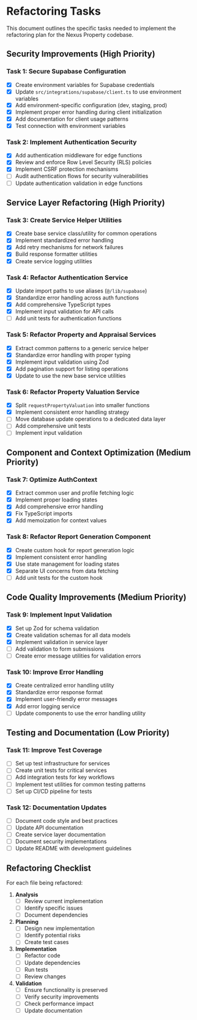 # Refactoring Tasks

This document outlines the specific tasks needed to implement the refactoring plan for the Nexus Property codebase.

## Security Improvements (High Priority)

### Task 1: Secure Supabase Configuration
- [x] Create environment variables for Supabase credentials
- [x] Update `src/integrations/supabase/client.ts` to use environment variables
- [x] Add environment-specific configuration (dev, staging, prod)
- [x] Implement proper error handling during client initialization
- [x] Add documentation for client usage patterns
- [x] Test connection with environment variables

### Task 2: Implement Authentication Security
- [x] Add authentication middleware for edge functions
- [x] Review and enforce Row Level Security (RLS) policies
- [x] Implement CSRF protection mechanisms
- [ ] Audit authentication flows for security vulnerabilities
- [ ] Update authentication validation in edge functions

## Service Layer Refactoring (High Priority)

### Task 3: Create Service Helper Utilities
- [x] Create base service class/utility for common operations
- [x] Implement standardized error handling
- [x] Add retry mechanisms for network failures
- [x] Build response formatter utilities
- [x] Create service logging utilities

### Task 4: Refactor Authentication Service
- [x] Update import paths to use aliases (`@/lib/supabase`)
- [x] Standardize error handling across auth functions
- [x] Add comprehensive TypeScript types
- [x] Implement input validation for API calls
- [ ] Add unit tests for authentication functions

### Task 5: Refactor Property and Appraisal Services
- [x] Extract common patterns to a generic service helper
- [x] Standardize error handling with proper typing
- [x] Implement input validation using Zod
- [x] Add pagination support for listing operations
- [x] Update to use the new base service utilities

### Task 6: Refactor Property Valuation Service
- [x] Split `requestPropertyValuation` into smaller functions
- [x] Implement consistent error handling strategy
- [ ] Move database update operations to a dedicated data layer
- [ ] Add comprehensive unit tests
- [ ] Implement input validation

## Component and Context Optimization (Medium Priority)

### Task 7: Optimize AuthContext
- [x] Extract common user and profile fetching logic
- [x] Implement proper loading states
- [x] Add comprehensive error handling
- [x] Fix TypeScript imports
- [x] Add memoization for context values

### Task 8: Refactor Report Generation Component
- [x] Create custom hook for report generation logic
- [x] Implement consistent error handling
- [x] Use state management for loading states
- [x] Separate UI concerns from data fetching
- [ ] Add unit tests for the custom hook

## Code Quality Improvements (Medium Priority)

### Task 9: Implement Input Validation
- [x] Set up Zod for schema validation
- [x] Create validation schemas for all data models
- [x] Implement validation in service layer
- [ ] Add validation to form submissions
- [ ] Create error message utilities for validation errors

### Task 10: Improve Error Handling
- [x] Create centralized error handling utility
- [x] Standardize error response format
- [x] Implement user-friendly error messages
- [x] Add error logging service
- [ ] Update components to use the error handling utility

## Testing and Documentation (Low Priority)

### Task 11: Improve Test Coverage
- [ ] Set up test infrastructure for services
- [ ] Create unit tests for critical services
- [ ] Add integration tests for key workflows
- [ ] Implement test utilities for common testing patterns
- [ ] Set up CI/CD pipeline for tests

### Task 12: Documentation Updates
- [ ] Document code style and best practices
- [ ] Update API documentation
- [ ] Create service layer documentation
- [ ] Document security implementations
- [ ] Update README with development guidelines

## Refactoring Checklist

For each file being refactored:

1. **Analysis**
   - [ ] Review current implementation
   - [ ] Identify specific issues
   - [ ] Document dependencies

2. **Planning**
   - [ ] Design new implementation
   - [ ] Identify potential risks
   - [ ] Create test cases

3. **Implementation**
   - [ ] Refactor code
   - [ ] Update dependencies
   - [ ] Run tests
   - [ ] Review changes

4. **Validation**
   - [ ] Ensure functionality is preserved
   - [ ] Verify security improvements
   - [ ] Check performance impact
   - [ ] Update documentation 